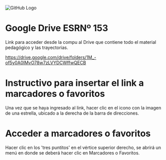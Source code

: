 

![GitHub Logo](https://encrypted-tbn0.gstatic.com/images?q=tbn:ANd9GcRr5jcv6LD1sM-m3kWu_VnJ6AcwIWDz5Ybfyw&s)


# Google Drive ESRNº 153

Link para acceder desde la compu al Drive que contiene todo el material pedagógico y las trayectorias.

https://drive.google.com/drive/folders/1M_-of5y0A0IMvO78w7zLVYDCWffwQECB


# Instructivo para insertar el link a marcadores o favoritos

Una vez que se haya ingresado al link, hacer clic en el icono con la imagen de una estrella, ubicado a la derecha de la barra de direcciones.

# Acceder a marcadores o favoritos

Hacer clic en los 'tres puntitos' en el vértice superior derecho, se abrirá un menú en donde se deberá hacer clic en Marcadores o Favoritos.



